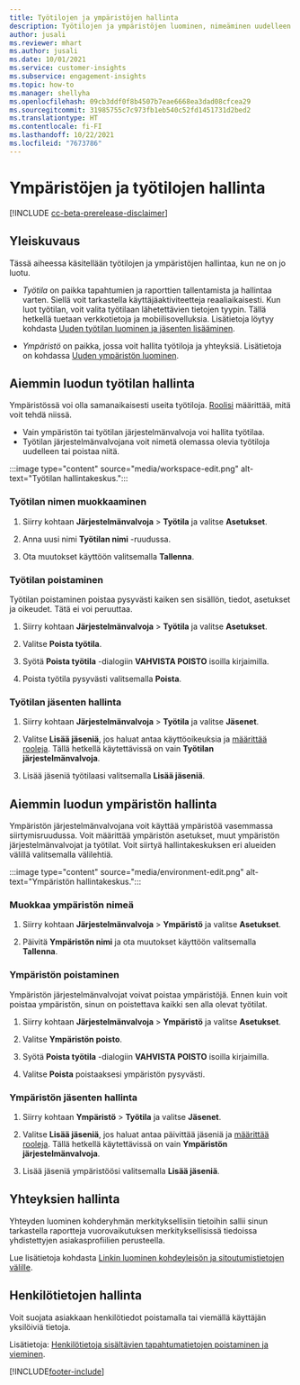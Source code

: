 ```yaml
---
title: Työtilojen ja ympäristöjen hallinta
description: Työtilojen ja ympäristöjen luominen, nimeäminen uudelleen ja poistaminen.
author: jusali
ms.reviewer: mhart
ms.author: jusali
ms.date: 10/01/2021
ms.service: customer-insights
ms.subservice: engagement-insights
ms.topic: how-to
ms.manager: shellyha
ms.openlocfilehash: 09cb3ddf0f8b4507b7eae6668ea3dad08cfcea29
ms.sourcegitcommit: 31985755c7c973fb1eb540c52fd1451731d2bed2
ms.translationtype: HT
ms.contentlocale: fi-FI
ms.lasthandoff: 10/22/2021
ms.locfileid: "7673786"
---
```

# <a name="manage-environments-and-workspaces"></a>Ympäristöjen ja työtilojen hallinta

[!INCLUDE [cc-beta-prerelease-disclaimer](includes/cc-beta-prerelease-disclaimer.md)]

## <a name="overview"></a>Yleiskuvaus

Tässä aiheessa käsitellään työtilojen ja ympäristöjen hallintaa, kun ne on jo luotu. 

- *Työtila* on paikka tapahtumien ja raporttien tallentamista ja hallintaa varten. Siellä voit tarkastella käyttäjäaktiviteetteja reaaliaikaisesti. Kun luot työtilan, voit valita työtilaan lähetettävien tietojen tyypin. Tällä hetkellä tuetaan verkkotietoja ja mobiilisovelluksia. Lisätietoja löytyy kohdasta [Uuden työtilan luominen ja jäsenten lisääminen](create-workspace.md).

- *Ympäristö* on paikka, jossa voit hallita työtiloja ja yhteyksiä. Lisätietoja on kohdassa [Uuden ympäristön luominen](create-new-environment.md).

## <a name="manage-an-existing-workspace"></a>Aiemmin luodun työtilan hallinta

Ympäristössä voi olla samanaikaisesti useita työtiloja. [Roolisi](user-roles.md) määrittää, mitä voit tehdä niissä. 

 - Vain ympäristön tai työtilan järjestelmänvalvoja voi hallita työtilaa.
 - Työtilan järjestelmänvalvojana voit nimetä olemassa olevia työtiloja uudelleen tai poistaa niitä. 

:::image type="content" source="media/workspace-edit.png" alt-text="Työtilan hallintakeskus.":::

### <a name="edit-a-workspace-name"></a>Työtilan nimen muokkaaminen

1. Siirry kohtaan **Järjestelmänvalvoja** > **Työtila** ja valitse **Asetukset**.

1. Anna uusi nimi **Työtilan nimi** -ruudussa.

1. Ota muutokset käyttöön valitsemalla **Tallenna**.

### <a name="delete-a-workspace"></a>Työtilan poistaminen

Työtilan poistaminen poistaa pysyvästi kaiken sen sisällön, tiedot, asetukset ja oikeudet. Tätä ei voi peruuttaa.

1. Siirry kohtaan **Järjestelmänvalvoja** > **Työtila** ja valitse **Asetukset**.

1. Valitse **Poista työtila**. 

1. Syötä **Poista työtila** -dialogiin **VAHVISTA POISTO** isoilla kirjaimilla. 

1. Poista työtila pysyvästi valitsemalla **Poista**.

### <a name="manage-workspace-members"></a>Työtilan jäsenten hallinta

1. Siirry kohtaan **Järjestelmänvalvoja** > **Työtila** ja valitse **Jäsenet**.

1. Valitse **Lisää jäseniä**, jos haluat antaa käyttöoikeuksia ja [määrittää rooleja](user-roles.md). Tällä hetkellä käytettävissä on vain **Työtilan järjestelmänvalvoja**.

1. Lisää jäseniä työtilaasi valitsemalla **Lisää jäseniä**.

## <a name="manage-an-existing-environment"></a>Aiemmin luodun ympäristön hallinta

Ympäristön järjestelmänvalvojana voit käyttää ympäristöä vasemmassa siirtymisruudussa. Voit määrittää ympäristön asetukset, muut ympäristön järjestelmänvalvojat ja työtilat. Voit siirtyä hallintakeskuksen eri alueiden välillä valitsemalla välilehtiä.

:::image type="content" source="media/environment-edit.png" alt-text="Ympäristön hallintakeskus.":::

### <a name="edit-an-environment-name"></a>Muokkaa ympäristön nimeä

1. Siirry kohtaan **Järjestelmänvalvoja** > **Ympäristö** ja valitse **Asetukset**.

1. Päivitä **Ympäristön nimi** ja ota muutokset käyttöön valitsemalla **Tallenna**.

### <a name="delete-an-environment"></a>Ympäristön poistaminen

Ympäristön järjestelmänvalvojat voivat poistaa ympäristöjä. Ennen kuin voit poistaa ympäristön, sinun on poistettava kaikki sen alla olevat työtilat.

1. Siirry kohtaan **Järjestelmänvalvoja** > **Ympäristö** ja valitse **Asetukset**.

1. Valitse **Ympäristön poisto**. 

1. Syötä **Poista työtila** -dialogiin **VAHVISTA POISTO** isoilla kirjaimilla. 

1. Valitse **Poista** poistaaksesi ympäristön pysyvästi.

### <a name="manage-environment-members"></a>Ympäristön jäsenten hallinta

1. Siirry kohtaan **Ympäristö** > **Työtila** ja valitse **Jäsenet**.

1. Valitse **Lisää jäseniä**, jos haluat antaa päivittää jäseniä ja [määrittää rooleja](user-roles.md). Tällä hetkellä käytettävissä on vain **Ympäristön järjestelmänvalvoja**.

1. Lisää jäseniä ympäristöösi valitsemalla **Lisää jäseniä**.

## <a name="manage-connections"></a>Yhteyksien hallinta

Yhteyden luominen kohderyhmän merkityksellisiin tietoihin sallii sinun tarkastella raportteja vuorovaikutuksen merkityksellisissä tiedoissa yhdistettyjen asiakasprofiilien perusteella. 

Lue lisätietoja kohdasta [Linkin luominen kohdeyleisön ja sitoutumistietojen välille](integrate-audience-insights-engagement-insights.md).

## <a name="manage-personal-data"></a>Henkilötietojen hallinta

Voit suojata asiakkaan henkilötiedot poistamalla tai viemällä käyttäjän yksilöiviä tietoja.

Lisätietoja: [Henkilötietoja sisältävien tapahtumatietojen poistaminen ja vieminen](../dsr-rights-requests.md#deleting-and-exporting-event-data-containing-end-user-identifiable-information).

[!INCLUDE[footer-include](../includes/footer-banner.md)]
